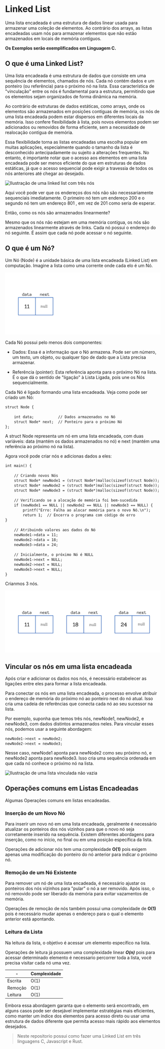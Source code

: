 # Linked List

Uma lista encadeada é uma estrutura de dados linear usada para armazenar uma coleção de elementos. Ao contrário dos arrays, as listas encadeadas usam nós para armazenar elementos que não estão armazenados em locais de memória contíguos.

**Os Exemplos serão exemplificados em Linguagem C.**

## O que é uma Linked List?
Uma lista encadeada é uma estrutura de dados que consiste em uma sequência de elementos, chamados de nós. Cada nó contém dados e um ponteiro (ou referência) para o próximo nó na lista. Essa característica de "vinculação" entre os nós é fundamental para a estrutura, permitindo que os elementos sejam organizados de forma dinâmica na memória.

Ao contrário de estruturas de dados estáticas, como arrays, onde os elementos são armazenados em posições contíguas de memória, os nós de uma lista encadeada podem estar dispersos em diferentes locais da memória. Isso confere flexibilidade à lista, pois novos elementos podem ser adicionados ou removidos de forma eficiente, sem a necessidade de realocação contígua de memória.

Essa flexibilidade torna as listas encadeadas uma escolha popular em muitas aplicações, especialmente quando o tamanho da lista é desconhecido antecipadamente ou sujeito a alterações frequentes. No entanto, é importante notar que o acesso aos elementos em uma lista encadeada pode ser menos eficiente do que em estruturas de dados estáticas, já que o acesso sequencial pode exigir a travessia de todos os nós anteriores até chegar ao desejado.

![Ilustração de uma linked list com três nós
](assents/linkedlist_01-1.png)

Aqui você pode ver que os endereços dos nós não são necessariamente sequenciais imediatamente. O primeiro nó tem um endereço 200 e o segundo nó tem um endereço 801 , em vez de 201 como seria de esperar.

Então, como os nós são armazenados linearmente?

Mesmo que os nós não estejam em uma memória contígua, os nós são armazenados linearmente através de links. Cada nó possui o endereço do nó seguinte. É assim que cada nó pode acessar o nó seguinte.

## O que é um Nó?

Um Nó (Node) é a unidade básica de uma lista encadeada (Linked List) em computação.  Imagine a lista como uma corrente onde cada elo é um Nó.

![alt text](assents/linkedlist_02.png)

Cada Nó possui pelo menos dois componentes:

- Dados: Essa é a informação que o Nó armazena. Pode ser um número, um texto, um objeto, ou qualquer tipo de dado que a Lista precisa armazenar.

- Referência (pointer): Esta referência aponta para o próximo Nó na lista. É o que dá o sentido de "ligação" à Lista Ligada, pois une os Nós sequencialmente.

Cada Nó é ligado formando uma lista encadeada. Veja como pode ser criado um Nó:

```
struct Node {

    int data;           // Dados armazenados no Nó
    struct Node* next;  // Ponteiro para o próximo Nó
};
```
A struct Node representa um nó em uma lista encadeada, com duas variáveis: data (mantém os dados armazenados no nó) e next (mantém uma referência ao próximo nó na lista).

Agora você pode criar nós e adicionas dados a eles:

```
int main() {

    // Criando novos Nós
    struct Node* newNode1 = (struct Node*)malloc(sizeof(struct Node));
    struct Node* newNode2 = (struct Node*)malloc(sizeof(struct Node));
    struct Node* newNode3 = (struct Node*)malloc(sizeof(struct Node));

    // Verificando se a alocação de memória foi bem-sucedida
    if (newNode1 == NULL || newNode2 == NULL || newNode3 == NULL) {
        printf("Erro: Falha ao alocar memória para o novo Nó.\n");
        return 1;  // Encerra o programa com código de erro
}

    // Atribuindo valores aos dados do Nó
    newNode1->data = 11;     
    newNode2->data = 18;     
    newNode3->data = 24;  

    // Inicialmente, o próximo Nó é NULL
    newNode1->next = NULL;   
    newNode2->next = NULL;   
    newNode3->next = NULL;   
}
```

Crianmos 3 nós.

![Mostrando os três nós que criamos com o código acima](assents/linkedlist_03.png)

## Vincular os nós em uma lista encadeada

Após criar e adicionar os dados nos nós, é necessário estabelecer as ligações entre eles para formar a lista encadeada.

Para conectar os nós em uma lista encadeada, o processo envolve atribuir o endereço de memória do próximo nó ao ponteiro next do nó atual. Isso cria uma cadeia de referências que conecta cada nó ao seu sucessor na lista.

Por exemplo, suponha que temos três nós, newNode1, newNode2, e newNode3, com dados distintos armazenados neles. Para vincular esses nós, podemos usar a seguinte abordagem:

```
newNode1->next = newNode2;
newNode2->next = newNode3;
```

Nesse caso, newNode1 aponta para newNode2 como seu próximo nó, e newNode2 aponta para newNode3. Isso cria uma sequência ordenada em que cada nó conhece o próximo nó na lista.

![Ilustração de uma lista vinculada não vazia
](assents/linkedlist_04.png)

## Operações comuns em Listas Encadeadas

Algumas Operações comuns em listas encadeadas.

### Inserção de um Novo Nó
Para inserir um novo nó em uma lista encadeada, geralmente é necessário atualizar os ponteiros dos nós vizinhos para que o novo nó seja corretamente inserido na sequência. Existem diferentes abordagens para inserção, como no início, no final ou em uma posição específica da lista.

Operações de adicionar nós tem uma complexidade **O(1)** pois exigem apenas uma modificação do ponteiro do nó anterior para indicar o próximo nó.

### Remoção de um Nó Existente
Para remover um nó de uma lista encadeada, é necessário ajustar os ponteiros dos nós vizinhos para "pular" o nó a ser removido. Após isso, o nó removido pode ser liberado da memória para evitar vazamentos de memória.

Operações de remoção de nós também possui uma complexidade de **O(1)** pois é necessário mudar apenas o endereço para o qual o elemento anterior está apontando. 

### Leitura da Lista
Na leitura da lista, o objetivo é acessar um elemento específico na lista.

Operações de leitura já possuem uma complexidade linear ***O(n)***  pois para acessar determinado elemento é necessario percorrer toda a lista, você precisa visitar cada nó uma vez.

| - | Complexidade |
|---|---|
| Escrita | O(1) |
| Remoção | O(1) |
| Leitura | O(1) |


Embora essa abordagem garanta que o elemento será encontrado, em alguns casos pode ser desejável implementar estratégias mais eficientes, como manter um índice dos elementos para acesso direto ou usar uma estrutura de dados diferente que permita acesso mais rápido aos elementos desejados.

> Neste repositorio possui como fazer uma Linked List em três linguagens C, Javascript e Rust.
